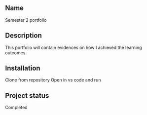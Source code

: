 ## Name
Semester 2 portfolio

## Description
This portfolio will contain evidences on how I achieved the learning outcomes. 

## Installation
Clone from repository
Open in vs code and run


## Project status
Completed
